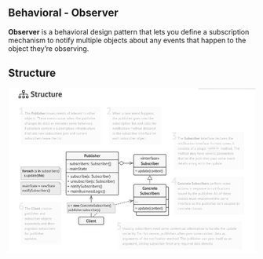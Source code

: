 ## Behavioral - Observer

**Observer** is a behavioral design pattern that lets you define a subscription mechanism to notify multiple objects about any events that happen to the object they’re observing.

## Structure
[![Behavioral - Observer](../images/observer.png)](https://refactoring.guru/design-patterns/observer)
